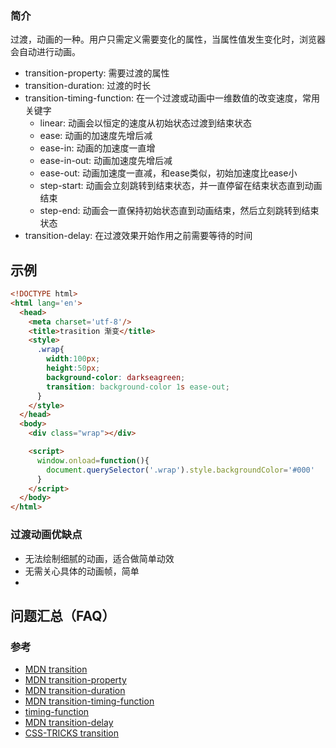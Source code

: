 ### 简介  
过渡，动画的一种。用户只需定义需要变化的属性，当属性值发生变化时，浏览器会自动进行动画。
- transition-property: 需要过渡的属性
- transition-duration: 过渡的时长
- transition-timing-function: 在一个过渡或动画中一维数值的改变速度，常用关键字
  - linear: 动画会以恒定的速度从初始状态过渡到结束状态
  - ease: 动画的加速度先增后减
  - ease-in: 动画的加速度一直增
  - ease-in-out: 动画加速度先增后减
  - ease-out: 动画加速度一直减，和ease类似，初始加速度比ease小
  - step-start: 动画会立刻跳转到结束状态，并一直停留在结束状态直到动画结束
  - step-end: 动画会一直保持初始状态直到动画结束，然后立刻跳转到结束状态
- transition-delay: 在过渡效果开始作用之前需要等待的时间

## 示例
```html
<!DOCTYPE html>
<html lang='en'>
  <head>
    <meta charset='utf-8'/>
    <title>trasition 渐变</title>
    <style>
      .wrap{
        width:100px;
        height:50px;
        background-color: darkseagreen;
        transition: background-color 1s ease-out;
      }
    </style>
  </head>
  <body>
    <div class="wrap"></div>

    <script>
      window.onload=function(){
        document.querySelector('.wrap').style.backgroundColor='#000'
      }
    </script>
  </body>
</html>
```
### 过渡动画优缺点
- 无法绘制细腻的动画，适合做简单动效
- 无需关心具体的动画帧，简单
- 

## 问题汇总（FAQ）


### 参考  
- [MDN transition](https://developer.mozilla.org/zh-CN/docs/Web/CSS/transition)  
- [MDN transition-property](https://developer.mozilla.org/zh-CN/docs/Web/CSS/transition-property)
- [MDN transition-duration](https://developer.mozilla.org/zh-CN/docs/Web/CSS/transition-duration)
- [MDN transition-timing-function](https://developer.mozilla.org/zh-CN/docs/Web/CSS/transition-timing-function)
- [timing-function](https://developer.mozilla.org/zh-CN/docs/Web/CSS/timing-function)
- [MDN transition-delay](https://developer.mozilla.org/zh-CN/docs/Web/CSS/transition-delay)
- [CSS-TRICKS transition](https://css-tricks.com/almanac/properties/t/transition/)

